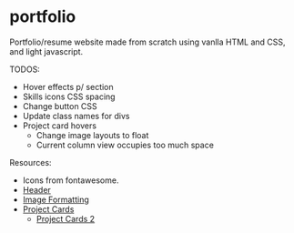 # portfolio
Portfolio/resume website made from scratch using vanlla HTML and CSS, and light javascript. 

TODOS:
- Hover effects p/ section
- Skills icons CSS spacing
- Change button CSS
- Update class names for divs
- Project card hovers
    - Change image layouts to float
    - Current column view occupies too much space

Resources:
- Icons from fontawesome.
- [Header](https://www.w3schools.com/howto/howto_js_sticky_header.asp)
- [Image Formatting](https://www.digitalocean.com/community/tutorials/css-cropping-images-object-fit)
- [Project Cards](https://csshint.com/css-card-hover-effects/)
    - [Project Cards 2](https://codepen.io/free-source-code-bd/pen/VwpMNoJ)